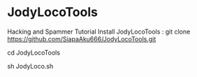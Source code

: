 # JodyLocoTools
Hacking and Spammer
Tutorial Install JodyLocoTools :
git clone https://github.com/SiapaAku666/JodyLocoTools.git
<p>
cd JodyLocoTools
<p>
sh JodyLoco.sh
